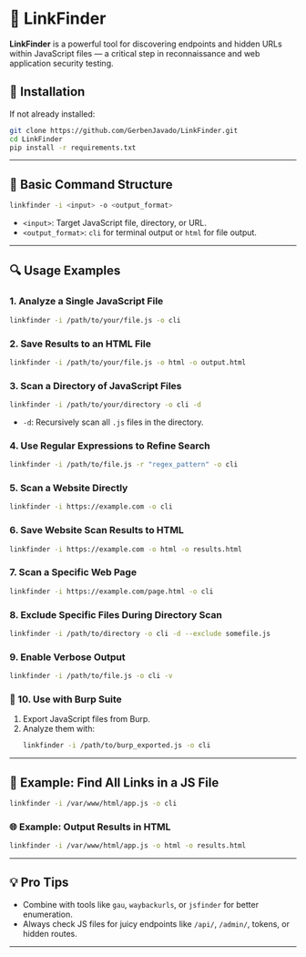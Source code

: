 # 🔗 LinkFinder

**LinkFinder** is a powerful tool for discovering endpoints and hidden URLs within JavaScript files — a critical step in reconnaissance and web application security testing.

## 🚀 Installation

If not already installed:
```bash
git clone https://github.com/GerbenJavado/LinkFinder.git
cd LinkFinder
pip install -r requirements.txt
```

---

## 📘 Basic Command Structure

```bash
linkfinder -i <input> -o <output_format>
```

- `<input>`: Target JavaScript file, directory, or URL.
- `<output_format>`: `cli` for terminal output or `html` for file output.

---

## 🔍 Usage Examples

### 1. Analyze a Single JavaScript File
```bash
linkfinder -i /path/to/your/file.js -o cli
```

### 2. Save Results to an HTML File
```bash
linkfinder -i /path/to/your/file.js -o html -o output.html
```

### 3. Scan a Directory of JavaScript Files
```bash
linkfinder -i /path/to/your/directory -o cli -d
```

- `-d`: Recursively scan all `.js` files in the directory.

### 4. Use Regular Expressions to Refine Search
```bash
linkfinder -i /path/to/file.js -r "regex_pattern" -o cli
```

### 5. Scan a Website Directly
```bash
linkfinder -i https://example.com -o cli
```

### 6. Save Website Scan Results to HTML
```bash
linkfinder -i https://example.com -o html -o results.html
```

### 7. Scan a Specific Web Page
```bash
linkfinder -i https://example.com/page.html -o cli
```

### 8. Exclude Specific Files During Directory Scan
```bash
linkfinder -i /path/to/directory -o cli -d --exclude somefile.js
```

### 9. Enable Verbose Output
```bash
linkfinder -i /path/to/file.js -o cli -v
```

### 🔄 10. Use with Burp Suite

1. Export JavaScript files from Burp.
2. Analyze them with:
   ```bash
   linkfinder -i /path/to/burp_exported.js -o cli
   ```

---

## 🧪 Example: Find All Links in a JS File
```bash
linkfinder -i /var/www/html/app.js -o cli
```

### 🌐 Example: Output Results in HTML
```bash
linkfinder -i /var/www/html/app.js -o html -o results.html
```

---

## 💡 Pro Tips
- Combine with tools like `gau`, `waybackurls`, or `jsfinder` for better enumeration.
- Always check JS files for juicy endpoints like `/api/`, `/admin/`, tokens, or hidden routes.

---

